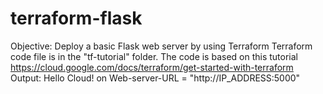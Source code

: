 # terraform-flask

Objective: Deploy a basic Flask web server by using Terraform
Terraform code file is in the "tf-tutorial" folder. The code is based on this tutorial https://cloud.google.com/docs/terraform/get-started-with-terraform
Output: Hello Cloud! on Web-server-URL = "http://IP_ADDRESS:5000" 
